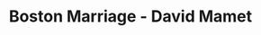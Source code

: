 ---
layout: production
title: Boston Marriage - David Mamet
dates: February 11 - February 20, 2016
location: Berger Park Coach House, Chicago
director: Angeli Primlani
director_bio_url: http://accidentalshakespeare.com/about/company/angeli_primlani
---